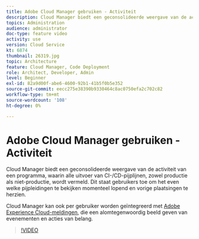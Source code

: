 ```yaml
---
title: Adobe Cloud Manager gebruiken - Activiteit
description: Cloud Manager biedt een geconsolideerde weergave van de activiteit van een programma, waarin alle uitvoer van CI-/CD-pijplijnen, zowel productie als niet-productie, wordt vermeld. Dit staat gebruikers toe om het even welke pijpleidingen te bekijken momenteel lopend en vorige plaatsingen te herzien.
topics: Administration
audience: administrator
doc-type: feature video
activity: use
version: Cloud Service
kt: 6874
thumbnail: 26319.jpg
topic: Architecture
feature: Cloud Manager, Code Deployment
role: Architect, Developer, Admin
level: Beginner
exl-id: 82a9d00f-abe6-4600-92b1-41b5f0b5e352
source-git-commit: eecc275e38390b9330464c8ac0750efa2c702c82
workflow-type: tm+mt
source-wordcount: '108'
ht-degree: 0%

---
```


# Adobe Cloud Manager gebruiken - Activiteit

Cloud Manager biedt een geconsolideerde weergave van de activiteit van een programma, waarin alle uitvoer van CI-/CD-pijplijnen, zowel productie als niet-productie, wordt vermeld. Dit staat gebruikers toe om het even welke pijpleidingen te bekijken momenteel lopend en vorige plaatsingen te herzien.

Cloud Manager kan ook per gebruiker worden geïntegreerd met [Adobe Experience Cloud-meldingen](https://experienceleague.adobe.com/docs/experience-manager-cloud-manager/using/how-to-use/notifications.html), die een alomtegenwoordig beeld geven van evenementen en acties van belang.

>[!VIDEO](https://video.tv.adobe.com/v/26319?quality=12&learn=on)
